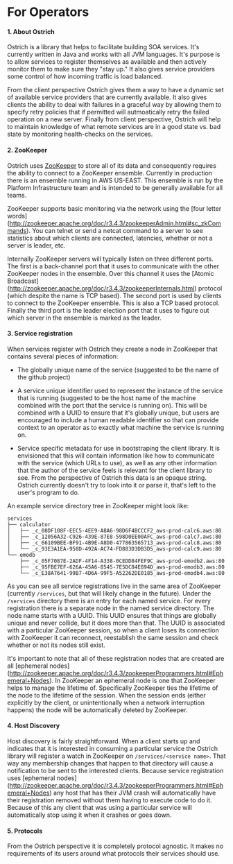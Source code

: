 # For Operators

#### 1. About Ostrich
Ostrich is a library that helps to facilitate building SOA services.  It's currently written in Java and works with all
JVM languages.  It's purpose is to allow services to register themselves as available and then actively monitor them to
make sure they "stay up."  It also gives service providers some control of how incoming traffic is load balanced.

From the client perspective Ostrich gives them a way to have a dynamic set of available service providers that are
currently available.  It also gives clients the ability to deal with failures in a graceful way by allowing them to
specify retry policies that if permitted will autmoatically retry the failed operation on a new server.  Finally from
client perspective, Ostrich will help to maintain knowledge of what remote services are in a good state vs. bad state
by monitoring health-checks on the services.

#### 2. ZooKeeper
Ostrich uses [ZooKeeper](http://zookeeper.apache.org/) to store all of its data and consequently requires the ability to
connect to a ZooKeeper ensemble.  Currently in production there is an ensemble running in AWS US-EAST.  This ensemble is
run by the Platform Infrastructure team and is intended to be generally available for all teams.

ZooKeeper supports basic monitoring via the network using the [four letter words]
(http://zookeeper.apache.org/doc/r3.4.3/zookeeperAdmin.html#sc_zkCommands).  You can telnet or send a netcat command to
a server to see statistics about which clients are connected, latencies, whether or not a server is leader, etc.

Internally ZooKeeper servers will typically listen on three different ports.  The first is a back-channel port that it
uses to communicate with the other ZooKeeper nodes in the ensemble.  Over this channel it uses the [Atomic Broadcast]
(http://zookeeper.apache.org/doc/r3.4.3/zookeeperInternals.html) protocol (which despite the name is TCP based).  The
second port is used by clients to connect to the ZooKeeper ensemble.  This is also a TCP based protocol.  Finally the
third port is the leader election port that it uses to figure out which server in the ensemble is marked as the leader.

#### 3. Service registration
When services register with Ostrich they create a node in ZooKeeper that contains several pieces of information:

* The globally unique name of the service (suggested to be the name of the github project)

* A service unique identifier used to represent the instance of the service that is running (suggested to be the host
name of the machine combined with the port that the service is running on).  This will be combined with a UUID to
ensure that it's globally unique, but users are encouraged to include a human readable identifier so that can provide
context to an operator as to exactly what machine the service is running on.

* Service specific metadata for use in bootstraping the client library.  It is envisioned that this will contain
information like how to communicate with the service (which URLs to use), as well as any other information that the
author of the service feels is relevant for the client library to see.  From the perspective of Ostrich this data is an
opaque string.  Ostrich currently doesn't try to look into it or parse it, that's left to the user's program to do.

An example service directory tree in ZooKeeper might look like:

    services
    ├── calculator
    │   ├── _c_08DF108F-EEC5-4EE9-A8A6-98D6F4BCCCF2_aws-prod-calc6.aws:80
    │   ├── _c_12056A32-C926-439E-87E8-598D0EE00AFC_aws-prod-calc7.aws:80
    │   ├── _c_66109BEE-BF91-4B9E-A8D0-477863565713_aws-prod-calc8.aws:80
    │   └── _c_93E3A1EA-958D-492A-AC74-FD883D3DB3D5_aws-prod-calc9.aws:80
    └── emodb
        ├── _c_05F7087E-2ADF-4F14-A338-0CEDD84FEF9C_aws-prod-emodb2.aws:80
        ├── _c_95FBE7EF-626A-45A6-8545-7E5DC84E894D_aws-prod-emodb3.aws:80
        └── _c_E38A7641-99B7-4D6A-99F5-A52262DE0185_aws-prod-emodb4.aws:80

As you can see all service registrations live in the same area of ZooKeeper (currently `/services`, but that will likely
change in the future).  Under the `/services` directory there is an entry for each named service.  For every
registration there is a separate node in the named service directory.  The node name starts with a UUID.  This UUID
ensures that things are globally unique and never collide, but it does more than that.  The UUID is associated with a
particular ZooKeeper session, so when a client loses its connection with ZooKeeper it can reconnect, reestablish the
same session and check whether or not its nodes still exist.

It's important to note that all of these registration nodes that are created are all [ephemeral nodes]
(http://zookeeper.apache.org/doc/r3.4.3/zookeeperProgrammers.html#Ephemeral+Nodes).  In ZooKeeper an ephemeral node is
one that ZooKeeper helps to manage the lifetime of.  Specifically ZooKeeper ties the lifetime of the node to the
lifetime of the session.  When the session ends (either explicitly by the client, or unintentionally when a network
interruption happens) the node will be automatically deleted by ZooKeeper.


#### 4. Host Discovery
Host discovery is fairly straightforward.  When a client starts up and indicates that it is interested in consuming a
particular service the Ostrich library will register a watch in ZooKeeper on `/services/<service name>`.  That way any
membership changes that happen to that directory will cause a notification to be sent to the interested clients.
Because service registration uses [ephemeral nodes]
(http://zookeeper.apache.org/doc/r3.4.3/zookeeperProgrammers.html#Ephemeral+Nodes) any host that has their JVM crash
will automatically have their registration removed without them having to execute code to do it.  Because of this any
client that was using a particular service will automatically stop using it when it crashes or goes down.

#### 5. Protocols
From the Ostrich perspective it is completely protocol agnostic.  It makes no requirements of its users around what
protocols their services should use.
